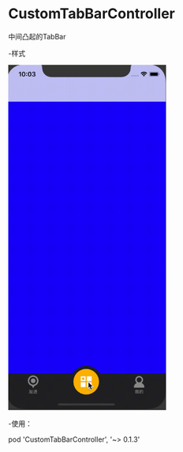 # CustomTabBarController
中间凸起的TabBar

-样式

<img src="https://github.com/wangxuewen/CustomTabBarController/blob/master/CustomTabBarController/tabBar.gif" width="320" alt="中间凸起TabBar">

-使用：

pod 'CustomTabBarController', '~> 0.1.3'
